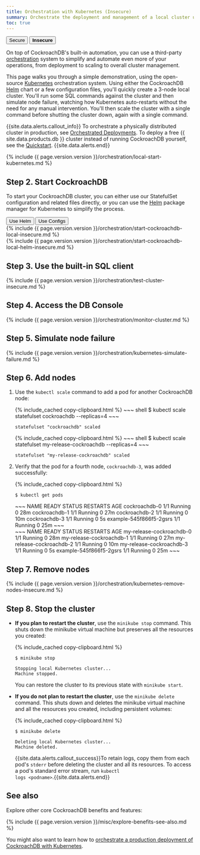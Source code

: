 ```yaml
---
title: Orchestration with Kubernetes (Insecure)
summary: Orchestrate the deployment and management of a local cluster using Kubernetes.
toc: true
---
```


<div class="filters filters-big clearfix">
  <a href="orchestrate-a-local-cluster-with-kubernetes.html"><button class="filter-button">Secure</button></a>
  <button class="filter-button current"><strong>Insecure</strong></button>
</div>

On top of CockroachDB's built-in automation, you can use a third-party [orchestration](orchestration.html) system to simplify and automate even more of your operations, from deployment to scaling to overall cluster management.

This page walks you through a simple demonstration, using the open-source [Kubernetes](http://kubernetes.io/) orchestration system. Using either the CockroachDB [Helm](https://helm.sh/) chart or a few configuration files, you'll quickly create a 3-node local cluster. You'll run some SQL commands against the cluster and then simulate node failure, watching how Kubernetes auto-restarts without the need for any manual intervention. You'll then scale the cluster with a single command before shutting the cluster down, again with a single command.

{{site.data.alerts.callout_info}}
To orchestrate a physically distributed cluster in production, see [Orchestrated Deployments](orchestration.html). To deploy a free {{ site.data.products.db }} cluster instead of running CockroachDB yourself, see the [Quickstart](../cockroachcloud/quickstart.html).
{{site.data.alerts.end}}

{% include {{ page.version.version }}/orchestration/local-start-kubernetes.md %}

## Step 2. Start CockroachDB

To start your CockroachDB cluster, you can either use our StatefulSet configuration and related files directly, or you can use the [Helm](https://helm.sh/) package manager for Kubernetes to simplify the process.

<div class="filters filters-big clearfix">
    <button class="filter-button" data-scope="helm">Use Helm</button>
    <button class="filter-button" data-scope="manual">Use Configs</button>
</div>

<section class="filter-content" markdown="1" data-scope="manual">
{% include {{ page.version.version }}/orchestration/start-cockroachdb-local-insecure.md %}
</section>

<section class="filter-content" markdown="1" data-scope="helm">
{% include {{ page.version.version }}/orchestration/start-cockroachdb-local-helm-insecure.md %}
</section>

## Step 3. Use the built-in SQL client

{% include {{ page.version.version }}/orchestration/test-cluster-insecure.md %}

## Step 4. Access the DB Console

{% include {{ page.version.version }}/orchestration/monitor-cluster.md %}

## Step 5. Simulate node failure

{% include {{ page.version.version }}/orchestration/kubernetes-simulate-failure.md %}

## Step 6. Add nodes

1. Use the `kubectl scale` command to add a pod for another CockroachDB node:

    <section class="filter-content" markdown="1" data-scope="manual">
    {% include_cached copy-clipboard.html %}
    ~~~ shell
    $ kubectl scale statefulset cockroachdb --replicas=4
    ~~~

    ~~~
    statefulset "cockroachdb" scaled
    ~~~
    </section>

    <section class="filter-content" markdown="1" data-scope="helm">
    {% include_cached copy-clipboard.html %}
    ~~~ shell
    $ kubectl scale statefulset my-release-cockroachdb --replicas=4
    ~~~

    ~~~
    statefulset "my-release-cockroachdb" scaled
    ~~~
    </section>

2. Verify that the pod for a fourth node, `cockroachdb-3`, was added successfully:

    {% include_cached copy-clipboard.html %}
    ~~~ shell
    $ kubectl get pods
    ~~~

    <section class="filter-content" markdown="1" data-scope="manual">
    ~~~
    NAME                      READY     STATUS    RESTARTS   AGE
    cockroachdb-0             1/1       Running   0          28m
    cockroachdb-1             1/1       Running   0          27m
    cockroachdb-2             1/1       Running   0          10m
    cockroachdb-3             1/1       Running   0          5s
    example-545f866f5-2gsrs   1/1       Running   0          25m
    ~~~
    </section>

    <section class="filter-content" markdown="1" data-scope="helm">
    ~~~
    NAME                                 READY     STATUS    RESTARTS   AGE
    my-release-cockroachdb-0             1/1       Running   0          28m
    my-release-cockroachdb-1             1/1       Running   0          27m
    my-release-cockroachdb-2             1/1       Running   0          10m
    my-release-cockroachdb-3             1/1       Running   0          5s
    example-545f866f5-2gsrs              1/1       Running   0          25m
    ~~~
    </section>

## Step 7. Remove nodes

{% include {{ page.version.version }}/orchestration/kubernetes-remove-nodes-insecure.md %}

## Step 8. Stop the cluster

- **If you plan to restart the cluster**, use the `minikube stop` command. This shuts down the minikube virtual machine but preserves all the resources you created:

    {% include_cached copy-clipboard.html %}
    ~~~ shell
    $ minikube stop
    ~~~

    ~~~
    Stopping local Kubernetes cluster...
    Machine stopped.
    ~~~

    You can restore the cluster to its previous state with `minikube start`.

- **If you do not plan to restart the cluster**, use the `minikube delete` command. This shuts down and deletes the minikube virtual machine and all the resources you created, including persistent volumes:

    {% include_cached copy-clipboard.html %}
    ~~~ shell
    $ minikube delete
    ~~~

    ~~~
    Deleting local Kubernetes cluster...
    Machine deleted.
    ~~~

    {{site.data.alerts.callout_success}}To retain logs, copy them from each pod's <code>stderr</code> before deleting the cluster and all its resources. To access a pod's standard error stream, run <code>kubectl logs &lt;podname&gt;</code>.{{site.data.alerts.end}}

## See also

Explore other core CockroachDB benefits and features:

{% include {{ page.version.version }}/misc/explore-benefits-see-also.md %}

You might also want to learn how to [orchestrate a production deployment of CockroachDB with Kubernetes](orchestrate-cockroachdb-with-kubernetes.html).
